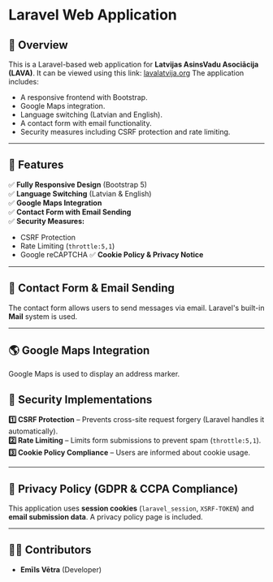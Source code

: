 # Laravel Web Application

## 📌 Overview
This is a Laravel-based web application for **Latvijas AsinsVadu Asociācija (LAVA)**. It can be viewed using this link: [lavalatvija.org](https://lavalatvija.org) The application includes:
- A responsive frontend with Bootstrap.
- Google Maps integration.
- Language switching (Latvian and English).
- A contact form with email functionality.
- Security measures including CSRF protection and rate limiting.

---

## 🚀 Features
✅ **Fully Responsive Design** (Bootstrap 5)  
✅ **Language Switching** (Latvian & English)  
✅ **Google Maps Integration**  
✅ **Contact Form with Email Sending**  
✅ **Security Measures:**
  - CSRF Protection
  - Rate Limiting (`throttle:5,1`)
  - Google reCAPTCHA
✅ **Cookie Policy & Privacy Notice**

---

## 📧 Contact Form & Email Sending
The contact form allows users to send messages via email. Laravel's built-in **Mail** system is used.

---

## 🌎 Google Maps Integration
Google Maps is used to display an address marker.


## 🔐 Security Implementations
**1️⃣ CSRF Protection** – Prevents cross-site request forgery (Laravel handles it automatically).  
**2️⃣ Rate Limiting** – Limits form submissions to prevent spam (`throttle:5,1`).  
**3️⃣ Cookie Policy Compliance** – Users are informed about cookie usage.  

---

## 📜 Privacy Policy (GDPR & CCPA Compliance)
This application uses **session cookies** (`laravel_session`, `XSRF-TOKEN`) and **email submission data**. A privacy policy page is included.

---

## 👨‍💻 Contributors
- **Emīls Vētra** (Developer)


